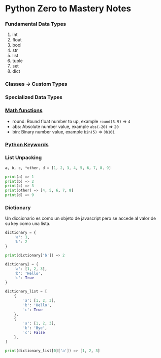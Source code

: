 # Python Zero to Mastery Notes

### Fundamental Data Types

1. int
2. float
3. bool
4. str
5. list
6. tuple
7. set
8. dict

### Classes -> Custom Types

### Specialized Data Types

### [Math functions](https://www.programiz.com/python-programming/modules/math)

- round: Round float number to up, example `round(3.9)` => `4`
- abs: Absolute number value, example `abs(-20)` => `20`
- bin: Binary number value, example `bin(5)` => `0b101`

### [Python Keywords](https://www.w3schools.com/python/python_ref_keywords.asp)

### List Unpacking

```python
a, b, c, *other, d = [1, 2, 3, 4, 5, 6, 7, 8, 9]

print(a) => 1
print(b) => 2
print(c) => 3
print(other) => [4, 5, 6, 7, 8]
print(d) => 9
```

### Dictionary

Un diccionario es como un objeto de javascript pero se accede al valor de su key como una lista.

```python
dictionary = {
    'a': 1,
    'b': 2
}

print(dictionary['b']) => 2

dictionary2 = {
    'a': [1, 2, 3],
    'b': 'Hello',
    'c': True
}

dictionary_list = [
    {
        'a': [1, 2, 3],
        'b': 'Hello',
        'c': True
    },
    {
        'a': [1, 2, 3],
        'b': 'Bye',
        'c': False
    },
]

print(dictionary_list[0]['a']) => [1, 2, 3]
```
